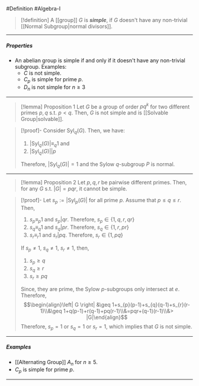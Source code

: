 #Definition #Algebra-I 

> [!definition]
> A [[group]] $G$ is ***simple***, if $G$ doesn't have any non-trivial [[Normal Subgroup|normal divisors]].

---
##### Properties
- An abelian group is simple if and only if it doesn't have any non-trivial subgroup.
  Examples: 
  - $C$ is not simple.
  - $C_{p}$ is simple for prime $p$. 
  - $D_{n}$ is not simple for $n \geq 3$
---
> [!lemma] Proposition 1
> Let $G$ be a group of order $pq^k$ for two different primes $p,q$ s.t. $p < q$. Then, $G$ is not simple and is [[Solvable Group|solvable]]. 

> [!proof]-
> Consider $\text{Syl}_{q}(G)$. Then, we have: 
> 1. $|\text{Syl}_{q}(G)|\equiv_{q} 1$ and
> 2. $\left| \text{Syl}_{q}(G) \right| | p$
>    
> Therefore, $|\text{Syl}_{q}(G)|=1$ and the Sylow $q$-subgroup $P$ is normal. 
> 
---
> [!lemma] Proposition 2
> Let $p,q,r$ be pairwise different primes. Then, for any $G$ s.t. $\left| G \right|=pqr$, it cannot be simple.

> [!proof]-
> Let $s_{p}:=\left| \text{Syl}_{p}(G) \right|$ for all prime $p$. Assume that $p\leq q\leq r$. Then,
> 1. $s_{p}\equiv_{p}1$ and $s_{p}|qr$. Therefore, $s_{p}\in \{ 1,q,r,qr \}$
> 2. $s_{q}\equiv_{q}1$ and $s_{q}|pr$. Therefore, $s_{q}\in \{ 1,r,pr \}$
> 3. $s_{r}\equiv_{r}1$ and $s_{r}|pq$. Therefore, $s_{r}\in \{ 1,pq \}$
>    
> If $s_{p}\neq 1$, $s_{q}\neq 1$, $s_{r}\neq 1$, then, 
> 1. $s_{p}\geq q$
> 2. $s_{q}\geq r$
> 3. $s_{r}\geq pq$
> 
> Since, they are prime, the Sylow $p$-subgroups only intersect at $e$. Therefore, $$\begin{align}\left| G \right| &\geq 1+s_{p}(p-1)+s_{q}(q-1)+s_{r}(r-1)\\&\geq 1+q(p-1)+r(q-1)+pq(r-1)\\&=pqr+(q-1)(r-1)\\&> |G|\end{align}$$
> Therefore, $s_{p}=1$ or $s_{q}=1$ or $s_{r}=1$, which implies that $G$ is not simple.
---
##### Examples
- [[Alternating Group]] $A_{n}$ for $n\geq 5$.
- $C_{p}$ is simple for prime $p$. 
---